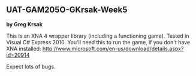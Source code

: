 UAT-GAM205O-GKrsak-Week5
------------------------
**by Greg Krsak**


This is an XNA 4 wrapper library (including a functioning game). Tested in Visual C# Express 2010. You'll need this to run the game, if you don't have XNA installed: http://www.microsoft.com/en-us/download/details.aspx?id=20914

Expect lots of bugs.
